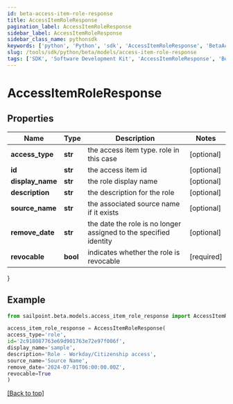 ```yaml
---
id: beta-access-item-role-response
title: AccessItemRoleResponse
pagination_label: AccessItemRoleResponse
sidebar_label: AccessItemRoleResponse
sidebar_class_name: pythonsdk
keywords: ['python', 'Python', 'sdk', 'AccessItemRoleResponse', 'BetaAccessItemRoleResponse'] 
slug: /tools/sdk/python/beta/models/access-item-role-response
tags: ['SDK', 'Software Development Kit', 'AccessItemRoleResponse', 'BetaAccessItemRoleResponse']
---
```


# AccessItemRoleResponse


## Properties

Name | Type | Description | Notes
------------ | ------------- | ------------- | -------------
**access_type** | **str** | the access item type. role in this case | [optional] 
**id** | **str** | the access item id | [optional] 
**display_name** | **str** | the role display name | [optional] 
**description** | **str** | the description for the role | [optional] 
**source_name** | **str** | the associated source name if it exists | [optional] 
**remove_date** | **str** | the date the role is no longer assigned to the specified identity | [optional] 
**revocable** | **bool** | indicates whether the role is revocable | [required]
}

## Example

```python
from sailpoint.beta.models.access_item_role_response import AccessItemRoleResponse

access_item_role_response = AccessItemRoleResponse(
access_type='role',
id='2c918087763e69d901763e72e97f006f',
display_name='sample',
description='Role - Workday/Citizenship access',
source_name='Source Name',
remove_date='2024-07-01T06:00:00.00Z',
revocable=True
)

```
[[Back to top]](#) 

